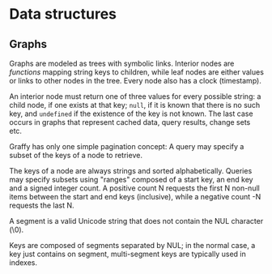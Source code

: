 # Data structures

## Graphs

Graphs are modeled as trees with symbolic links. Interior nodes are _functions_ mapping string keys to children, while leaf nodes are either values or links to other nodes in the tree. Every node also has a clock (timestamp).

An interior node must return one of three values for every possible string: a child node, if one exists at that key; `null`, if it is known that there is no such key, and `undefined` if the existence of the key is not known. The last case occurs in graphs that represent cached data, query results, change sets etc.







Graffy has only one simple pagination concept: A query may specify a subset of the keys of a node to retrieve.

The keys of a node are always strings and sorted alphabetically. Queries may specify subsets using "ranges" composed of a start key, an end key and a signed integer count. A positive count N requests the first N non-null items between the start and end keys (inclusive), while a negative count -N requests the last N.







A segment is a valid Unicode string that does not contain the NUL character (\0).

Keys are composed of segments separated by NUL; in the normal case, a key just contains on segment, multi-segment keys are typically used in indexes.
